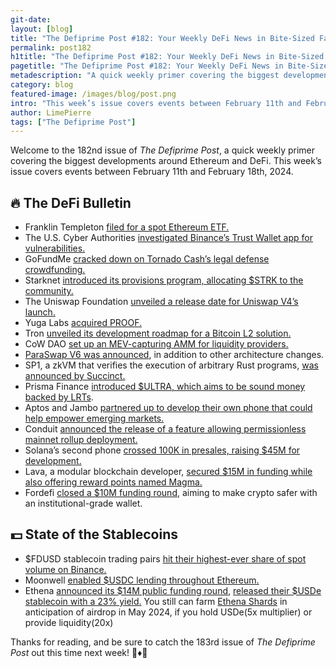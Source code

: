 ```yaml
---
git-date:
layout: [blog]
title: "The Defiprime Post #182: Your Weekly DeFi News in Bite-Sized Fashion"
permalink: post182
h1title: "The Defiprime Post #182: Your Weekly DeFi News in Bite-Sized Fashion"
pagetitle: "The Defiprime Post #182: Your Weekly DeFi News in Bite-Sized Fashion"
metadescription: "A quick weekly primer covering the biggest developments around Ethereum and DeFi. This week’s issue covers events between February 11th and February 18th, 2024"
category: blog
featured-image: /images/blog/post.png
intro: "This week’s issue covers events between February 11th and February 18th, 2024"
author: LimePierre
tags: ["The Defiprime Post"]
---
```


Welcome to the 182nd issue of _The Defiprime Post_, a quick weekly primer covering the biggest developments around Ethereum and DeFi. This week’s issue covers events between February 11th and February 18th, 2024.


## 🔥 The DeFi Bulletin

* Franklin Templeton [filed for a spot Ethereum ETF.](https://www.reuters.com/technology/franklin-templeton-files-spot-ethereum-etf-2024-02-12)
* The U.S. Cyber Authorities [investigated Binance’s Trust Wallet app for vulnerabilities.](https://www.coindesk.com/tech/2024/02/15/us-cyber-authorities-investigate-binance-trust-wallet-ios-app-for-vulnerabilities/)
* GoFundMe [cracked down on Tornado Cash’s legal defense crowdfunding.](https://cointelegraph.com/news/gofundme-tornado-cash-defense-crowdfunding)
* Starknet [introduced its provisions program, allocating $STRK to the community.](https://medium.com/@StarknetFoundation/introducing-the-starknet-provisions-program-05d03ce13970?s=35)
* The Uniswap Foundation [unveiled a release date for Uniswap V4’s launch.](https://blockworks.co/news/uniswap-foundation-v4-launch-announcement)
* Yuga Labs [acquired PROOF.](https://news.yuga.com/yuga-labs-acquires-proof)
* Tron [unveiled its development roadmap for a Bitcoin L2 solution.](https://cryptobriefing.com/tron-unveils-development-roadmap-bitcoin-layer-2-solution/)
* CoW DAO [set up an MEV-capturing AMM for liquidity providers.](https://blockworks.co/news/cow-dao-mev-capturing-amm)
* [ParaSwap V6 was announced](https://paraswap.medium.com/announcing-paraswap-v6-and-the-dawn-of-decentralized-intents-ad4eef0e9b3f?s=35), in addition to other architecture changes.
* SP1, a zkVM that verifies the execution of arbitrary Rust programs, [was announced by Succinct.](https://blog.succinct.xyz/introducing-sp1/)
* Prisma Finance [introduced $ULTRA, which aims to be sound money backed by LRTs](https://mirror.xyz/prismafinance.eth/rdKiXAVfFLQMt0aeFDJMhGOgEmsfUEkh56bDrW9M2mA).
* Aptos and Jambo [partnered up to develop their own phone that could help empower emerging markets.](https://www.theblock.co/post/277774/aptos-jambo-web3-phone)
* Conduit [announced the release of a feature allowing permissionless mainnet rollup deployment.](https://conduit.mirror.xyz/_qix-HLRx5ef7cHrMXNjYCCR91SaHOHtEmMIya8aJow)
* Solana’s second phone [crossed 100K in presales, raising $45M for development.](https://www.coindesk.com/business/2024/02/12/solanas-second-phone-crosses-100000-presales-securing-45m-for-development/)
* Lava, a modular blockchain developer, [secured $15M in funding while also offering reward points named Magma.](https://www.theblock.co/post/277605/crypto-lava-network-funding-reward-points-magma)
* Fordefi [closed a $10M funding round](https://www.coindesk.com/business/2024/02/13/fordefi-raises-10m-to-make-crypto-safer-with-institutional-grade-wallet-to-retail-facing-platforms/?utm_term=organic&utm_campaign=coindesk_main&utm_content=editorial&utm_medium=social&utm_source=twitter&s=35), aiming to make crypto safer with an institutional-grade wallet.


## 💵 State of the Stablecoins

* $FDUSD stablecoin trading pairs [hit their highest-ever share of spot volume on Binance.](https://www.theblock.co/post/277220/fdusd-stablecoin-trading-pairs-hit-highest-ever-share-of-spot-trading-volume-on-binance)
* Moonwell [enabled $USDC lending throughout Ethereum.](https://www.theblock.co/post/277583/defi-lender-moonwell-enables-usdc-lending-throughout-ethereum)
* Ethena  [announced its $14M public funding round](https://www.theblock.co/post/277565/ethena-usde-stablecoin-funding-valuation-paypal-brevan-howard-others), [released their $USDe stablecoin with a 23% yield.](https://www.dlnews.com/articles/defi/ethena-releases-usde-stablecoin/) You still can farm [Ethena Shards](https://app.ethena.fi/join/027yu) in anticipation of airdrop in May 2024, if you hold USDe(5x multiplier) or provide liquidity(20x)

Thanks for reading, and be sure to catch the 183rd issue of _The Defiprime Post_ out this time next week! 👋♦️👋